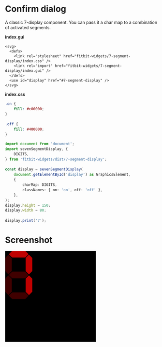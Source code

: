 # Confirm dialog

A classic 7-display component.
You can pass it a char map to a combination of activated segments.

**index.gui**

```
<svg>
  <defs>
    <link rel="stylesheet" href="fitbit-widgets/7-segment-display/index.css" />
    <link rel="import" href="fitbit-widgets/7-segment-display/index.gui" />
  </defs>
  <use id="display" href="#7-segment-display" />
</svg>

```

**index.css**

```css
.on {
	fill: #c00000;
}

.off {
	fill: #400000;
}
```

```typescript
import document from 'document';
import sevenSegmentDisplay, {
	DIGITS,
} from 'fitbit-widgets/dist/7-segment-display';

const display = sevenSegmentDisplay(
	document.getElementById('display') as GraphicsElement,
	{
		charMap: DIGITS,
		classNames: { on: 'on', off: 'off' },
	},
);
display.height = 150;
display.width = 80;

display.print('7');
```

# Screenshot

![The number 7](./screenshot.png)
